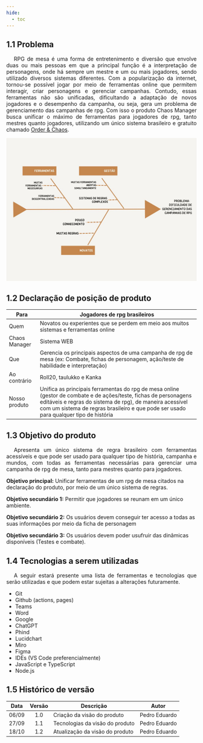 ```yaml
---
hide:
  - toc
---
```


## 1.1 Problema

<p style="text-align:justify; text-indent:20px;">
RPG de mesa é uma forma de entretenimento e diversão que envolve duas ou mais pessoas em que a principal função é a interpretação de personagens, onde há sempre um mestre e um ou mais jogadores, sendo utilizado diversos sistemas diferentes. Com a popularização da internet, tornou-se possível jogar por meio de ferramentas online que permitem interagir, criar personagens e gerenciar campanhas. Contudo, essas ferramentas não são unificadas, dificultando a adaptação de novos jogadores e o desempenho da campanha, ou seja, gera um problema de gerenciamento das campanhas de rpg. Com isso o produto Chaos Manager busca unificar o máximo de ferramentas para jogadores de rpg, tanto mestres quanto jogadores, utilizando um único sistema brasileiro e gratuito chamado <a href="../assets/OrderChaos.pdf" target="_blank">Order & Chaos</a>.
</p>

![Diagrama!](assets/diagrama_peixe.jpg "Diagrama")



## 1.2 Declaração de posição de produto

| Para          | Jogadores de rpg brasileiros                                                                                                                                                                                                                                           |
| ------------- | ---------------------------------------------------------------------------------------------------------------------------------------------------------------------------------------------------------------------------------------------------------------------- |
| Quem          | Novatos ou experientes que se perdem em meio aos muitos sistemas e ferramentas online                                                                                                                                                                                  |
| Chaos Manager | Sistema WEB                                                                                                                                                                                                                                                            |
| Que           | Gerencia os principais aspectos de uma campanha de rpg de mesa (ex: Combate, fichas de personagem, ação/teste de habilidade e interpretação)                                                                                                                           |
| Ao contrário  | Roll20, taulukko e Kanka                                                                                                                                                                                                                                               |
| Nosso produto | Unifica as principais ferramentas do rpg de mesa online (gestor de combate e de ações/teste, fichas de personagens editáveis e regras do sistema de rpg), de maneira acessível com um sistema de regras brasileiro e que pode ser usado para qualquer tipo de história |


## 1.3 Objetivo do produto

<p style="text-align:justify; text-indent:20px;">
Apresenta um único sistema de regra brasileiro com ferramentas acessíveis e que pode ser usado para qualquer tipo de história, campanha e mundos, com todas as ferramentas necessárias para gerenciar uma campanha de rpg de mesa, tanto para mestres quanto para jogadores.
</p>


**Objetivo principal:** Unificar ferramentas de um rpg de mesa citados na declaração do produto, por meio de um único sistema de regras.

**Objetivo secundário 1:** Permitir que jogadores se reunam em um único ambiente.

**Objetivo secundário 2:** Os usuários devem conseguir ter acesso a todas as suas informações por meio da ficha de personagem

**Objetivo secundário 3:** Os usuários devem poder usufruir das dinâmicas disponíveis (Testes e combate).


## 1.4 Tecnologias a serem utilizadas

<p style="text-align:justify; text-indent:20px;">
A seguir estará presente uma lista de ferramentas e tecnologias que serão utilizadas e que podem estar sujeitas a alterações futuramente.
</p>

- Git
- Github (actions, pages)
- Teams
- Word
- Google
- ChatGPT
- Phind
- Lucidchart
- Miro
- Figma
- IDEs (VS Code preferencialmente)
- JavaScript e TypeScript
- Node.js



## 1.5 Histórico de versão

| Data  | Versão | Descrição                       | Autor         |
| :---: | :----: | ------------------------------- | ------------- |
| 06/09 |  1.0   | Criação da visão do produto     | Pedro Eduardo |
| 27/09 |  1.1   | Tecnologias da visão do produto | Pedro Eduardo |
| 18/10 |  1.2   | Atualização da visão do produto | Pedro Eduardo |